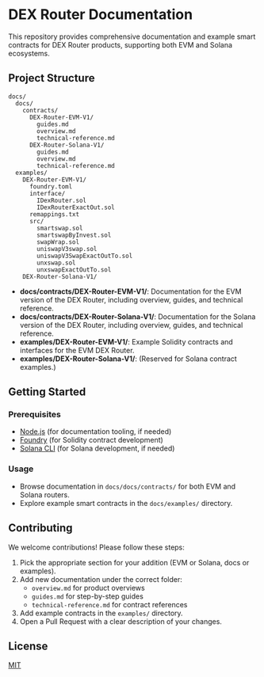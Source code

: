 # DEX Router Documentation

This repository provides comprehensive documentation and example smart contracts for DEX Router products, supporting both EVM and Solana ecosystems.

## Project Structure

```
docs/
  docs/
    contracts/
      DEX-Router-EVM-V1/
        guides.md
        overview.md
        technical-reference.md
      DEX-Router-Solana-V1/
        guides.md
        overview.md
        technical-reference.md
  examples/
    DEX-Router-EVM-V1/
      foundry.toml
      interface/
        IDexRouter.sol
        IDexRouterExactOut.sol
      remappings.txt
      src/
        smartswap.sol
        smartswapByInvest.sol
        swapWrap.sol
        uniswapV3swap.sol
        uniswapV3SwapExactOutTo.sol
        unxswap.sol
        unxswapExactOutTo.sol
    DEX-Router-Solana-V1/
```

- **docs/contracts/DEX-Router-EVM-V1/**: Documentation for the EVM version of the DEX Router, including overview, guides, and technical reference.
- **docs/contracts/DEX-Router-Solana-V1/**: Documentation for the Solana version of the DEX Router, including overview, guides, and technical reference.
- **examples/DEX-Router-EVM-V1/**: Example Solidity contracts and interfaces for the EVM DEX Router.
- **examples/DEX-Router-Solana-V1/**: (Reserved for Solana contract examples.)

## Getting Started

### Prerequisites

- [Node.js](https://nodejs.org/) (for documentation tooling, if needed)
- [Foundry](https://book.getfoundry.sh/) (for Solidity contract development)
- [Solana CLI](https://docs.solana.com/cli/install-solana-cli-tools) (for Solana development, if needed)

### Usage

- Browse documentation in `docs/docs/contracts/` for both EVM and Solana routers.
- Explore example smart contracts in the `docs/examples/` directory.

## Contributing

We welcome contributions! Please follow these steps:

1. Pick the appropriate section for your addition (EVM or Solana, docs or examples).
2. Add new documentation under the correct folder:
   - `overview.md` for product overviews
   - `guides.md` for step-by-step guides
   - `technical-reference.md` for contract references
3. Add example contracts in the `examples/` directory.
4. Open a Pull Request with a clear description of your changes.

## License

[MIT](./LICENSE)